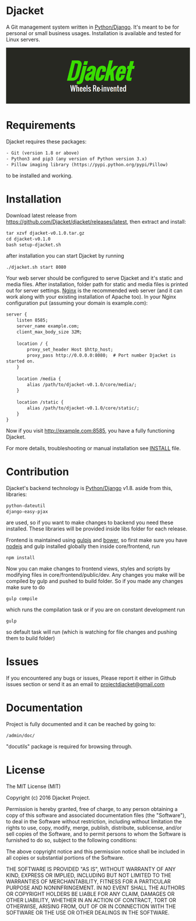 # Djacket
A Git management system written in [Python/Django](https://www.djangoproject.com/). It's meant to be for personal
or small business usages. Installation is available and tested for Linux servers.

<p align="center">
	<img src="index.png" alt="Index"/>
</p>


# Requirements
Djacket requires these packages:
```
- Git (version 1.8 or above)
- Python3 and pip3 (any version of Python version 3.x)
- Pillow imaging library (https://pypi.python.org/pypi/Pillow)
```
to be installed and working.


# Installation
Download latest release from https://github.com/Djacket/djacket/releases/latest, then extract and install:
```
tar xzvf djacket-v0.1.0.tar.gz
cd djacket-v0.1.0
bash setup-djacket.sh
```
after installation you can start Djacket by running
```
./djacket.sh start 8080
```
Your web server should be configured to serve Djacket and it's static and media files. After installation, folder path for
static and media files is printed out for server settings. [Nginx](http://nginx.org/en/) is the recommended web server (and it can work along with your existing installation of Apache too).
In your Nginx configuration put (assuming your domain is example.com):
```
server {
	listen 8585;
	server_name example.com;
	client_max_body_size 32M;

	location / {
        proxy_set_header Host $http_host;
		proxy_pass http://0.0.0.0:8080;  # Port number Djacket is started on.
	}

    location /media {
        alias /path/to/djacket-v0.1.0/core/media/;
    }

    location /static {
        alias /path/to/djacket-v0.1.0/core/static/;
    }
}
```
Now if you visit http://example.com:8585, you have a fully functioning Djacket.


For more details, troubleshooting or manual installation see [INSTALL](./INSTALL.md) file.


# Contribution
Djacket's backend technology is [Python/Django](https://www.djangoproject.com/) v1.8. aside from this, libraries:
```
python-dateutil
django-easy-pjax
```
are used, so if you want to make changes to backend you need these installed. These libraries will be provided inside libs
folder for each release.

Frontend is maintained using [gulpjs](http://gulpjs.com/) and [bower](http://bower.io/), so first make sure you have
[nodejs](https://nodejs.org/en/) and gulp installed globally then inside core/frontend, run
```
npm install
```
Now you can make changes to frontend views, styles and scripts by modifying files in core/frontend/public/dev.
Any changes you make will be compiled by gulp and pushed to build folder. So if you made any changes make sure to do
```
gulp compile
```
which runs the compilation task or if you are on constant development run
```
gulp
```
so default task will run (which is watching for file changes and pushing them to build folder)


# Issues
If you encountered any bugs or issues, Please report it either in Github issues section or send it as
an email to [projectdjacket@gmail.com](mailto:projectdjacket@gmail.com)


# Documentation
Project is fully documented and it can be reached by going to:
```
/admin/doc/
```
"docutils" package is required for browsing through.


# License

The MIT License (MIT)

Copyright (c) 2016 Djacket Project.

Permission is hereby granted, free of charge, to any person obtaining a copy
of this software and associated documentation files (the "Software"), to deal
in the Software without restriction, including without limitation the rights
to use, copy, modify, merge, publish, distribute, sublicense, and/or sell
copies of the Software, and to permit persons to whom the Software is
furnished to do so, subject to the following conditions:

The above copyright notice and this permission notice shall be included in
all copies or substantial portions of the Software.

THE SOFTWARE IS PROVIDED "AS IS", WITHOUT WARRANTY OF ANY KIND, EXPRESS OR
IMPLIED, INCLUDING BUT NOT LIMITED TO THE WARRANTIES OF MERCHANTABILITY,
FITNESS FOR A PARTICULAR PURPOSE AND NONINFRINGEMENT. IN NO EVENT SHALL THE
AUTHORS OR COPYRIGHT HOLDERS BE LIABLE FOR ANY CLAIM, DAMAGES OR OTHER
LIABILITY, WHETHER IN AN ACTION OF CONTRACT, TORT OR OTHERWISE, ARISING FROM,
OUT OF OR IN CONNECTION WITH THE SOFTWARE OR THE USE OR OTHER DEALINGS IN THE SOFTWARE.
